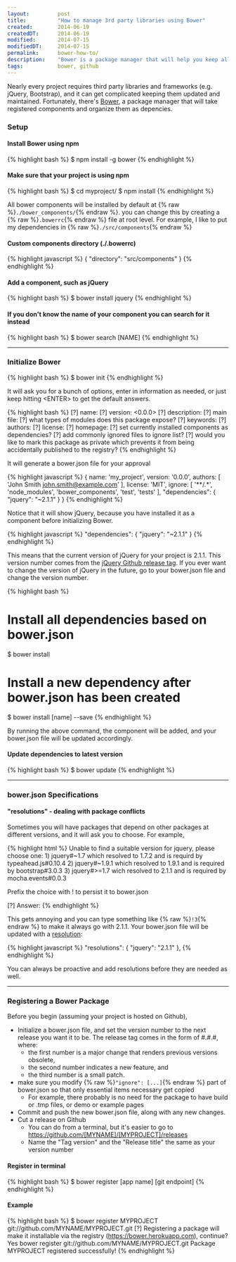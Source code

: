```yaml
---
layout:         post
title:          "How to manage 3rd party libraries using Bower"
created:        2014-06-19
createdDT:      2014-06-19
modified:       2014-07-15
modifiedDT:     2014-07-15
permalink:      bower-how-to/
description:    "Bower is a package manager that will help you keep all your 3rd party libraries (e.g. jQuery) updated and maintained."
tags:           bower, github
---
```


Nearly every project requires third party libraries and frameworks (e.g. jQuery, Bootstrap), and it can get complicated keeping them updated and maintained. Fortunately, there's [Bower](http://bower.io), a package manager that will take registered components and organize them as depencies.
<!--more-->

### Setup

#### Install Bower using npm

{% highlight bash %}
$ npm install -g bower
{% endhighlight %}

#### Make sure that your project is using npm

{% highlight bash %}
$ cd myproject/
$ npm install
{% endhighlight %}

All bower components will be installed by default at {% raw %}<code>./bower_components/</code>{% endraw %}. you can change this by creating a {% raw %}<code>.bowerrc</code>{% endraw %} file at root level. For example, I like to put my dependencies in {% raw %}<code>./src/components</code>{% endraw %}

#### Custom components directory (./.bowerrc)

{% highlight javascript %}
{
  "directory": "src/components"
}
{% endhighlight %}

#### Add a component, such as jQuery

{% highlight bash %}
$ bower install jquery
{% endhighlight %}

#### If you don't know the name of your component you can search for it instead

{% highlight bash %}
$ bower search [NAME]
{% endhighlight %}

------------------------

### Initialize Bower

{% highlight bash %}
$ bower init
{% endhighlight %}

It will ask you for a bunch of options, enter in information as needed, or just keep hitting &lt;ENTER&gt; to get the default answers.

{% highlight bash %}
[?] name: <myproject>
[?] version: <0.0.0>
[?] description:
[?] main file:
[?] what types of modules does this package expose?
[?] keywords:
[?] authors: <John Smith>
[?] license: <MIT>
[?] homepage:
[?] set currently installed components as dependencies? <Yes>
[?] add commonly ignored files to ignore list? <Yes>
[?] would you like to mark this package as private which prevents it from being accidentally published to the registry? <Yes>
{% endhighlight %}

It will generate a bower.json file for your approval

{% highlight javascript %}
{
  name: 'my_project',
  version: '0.0.0',
  authors: [
    'John Smith <john.smith@example.com>'
  ],
  license: 'MIT',
  ignore: [
    '**/.*',
    'node_modules',
    'bower_components',
    'test',
    'tests'
  ],
  "dependencies": {
    "jquery": "~2.1.1"
  }
}
{% endhighlight %}

Notice that it will show jQuery, because you have installed it as a component before initializing Bower.

{% highlight javascript %}
"dependencies": {
    "jquery": "~2.1.1"
}
{% endhighlight %}

This means that the current version of jQuery for your project is 2.1.1. This version number comes from the [jQuery Github release tag](https://github.com/jquery/jquery/releases/tag/2.1.1). If you ever want to change the version of jQuery in the future, go to your bower.json file and change the version number.

{% highlight bash %}
# Install all dependencies based on bower.json
$ bower install
# Install a new dependency after bower.json has been created
$ bower install [name] --save
{% endhighlight %}


By running the above command, the component will be added, and your bower.json file will be updated accordingly.

#### Update dependencies to latest version

{% highlight bash %}
$ bower update
{% endhighlight %}

------------------------

### bower.json Specifications

#### "resolutions" - dealing with package conflicts

Sometimes you will have packages that depend on other packages at different versions, and it will ask you to choose. For example,

{% highlight html %}
Unable to find a suitable version for jquery, please choose one:
    1) jquery#~1.7 which resolved to 1.7.2 and is requird by typeahead.js#0.10.4
    2) jquery#~1.9.1 which resolved to 1.9.1 and is required by bootstrap#3.0.3
    3) jquery#>=1.7 wich resolved to 2.1.1 and is required by mocha.events#0.0.3

Prefix the choice with ! to persist it to bower.json

[?] Answer:
{% endhighlight %}

This gets annoying and you can type something like {% raw %}<code>!3</code>{% endraw %} to make it always go with 2.1.1. Your bower.json file will be updated with a [resolution](https://github.com/bower/bower.json-spec#resolutions):

{% highlight javascript %}
"resolutions": {
    "jquery": "2.1.1"
},
{% endhighlight %}

You can always be proactive and add resolutions before they are needed as well.

------------------------

### Registering a Bower Package

Before you begin (assuming your project is hosted on Github),

* Initialize a bower.json file, and set the version number to the next release you want it to be. The release tag comes in the form of #.#.#, where:
  * the first number is a major change that renders previous versions obsolete,
  * the second number indicates a new feature, and
  * the third number is a small patch.
* make sure you modify {% raw %}<code>"ignore": [...]</code>{% endraw %} part of bower.json so that only essential items necessary get copied
  * For example, there probably is no need for the package to have build or .tmp files, or demo or example pages
* Commit and push the new bower.json file, along with any new changes.
* Cut a release on Github
  * You can do from a terminal, but it's easier to go to https://github.com/[MYNAME]/[MYPROJECT]/releases
  * Name the "Tag version" and the "Release title" the same as your version number

#### Register in terminal

{% highlight bash %}
$ bower register [app name] [git endpoint]
{% endhighlight %}

#### Example

{% highlight bash %}
$ bower register MYPROJECT git://github.com/MYNAME/MYPROJECT.git
[?] Registering a package will make it installable via the registry (https://bower.herokuapp.com), continue? Yes
bower register      git://github.com/MYNAME/MYPROJECT.git
Package MYPROJECT registered successfully!
{% endhighlight %}



